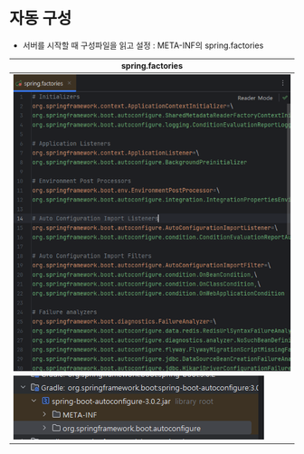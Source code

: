 # 자동 구성

- 서버를 시작할 때 구성파일을 읽고 설정 : META-INF의 spring.factories

| spring.factories                                               |
|----------------------------------------------------------------|
| ![spring.factories](/md/upload/spring-factories.png)           |
| ![spring.factories1](/md/upload/spring-factories_external.png) |
